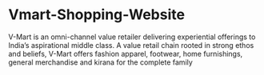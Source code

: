 # Vmart-Shopping-Website
V-Mart is an omni-channel value retailer delivering experiential offerings to India’s aspirational middle class. A value retail chain rooted in strong ethos and beliefs, V-Mart offers fashion apparel, footwear, home furnishings, general merchandise and kirana for the complete family
